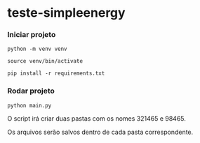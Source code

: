 # teste-simpleenergy

### Iniciar projeto
`python -m venv venv`

`source venv/bin/activate`

`pip install -r requirements.txt`

### Rodar projeto
`python main.py`

O script irá criar duas pastas com os nomes 321465 e 98465.

Os arquivos serão salvos dentro de cada pasta correspondente.
